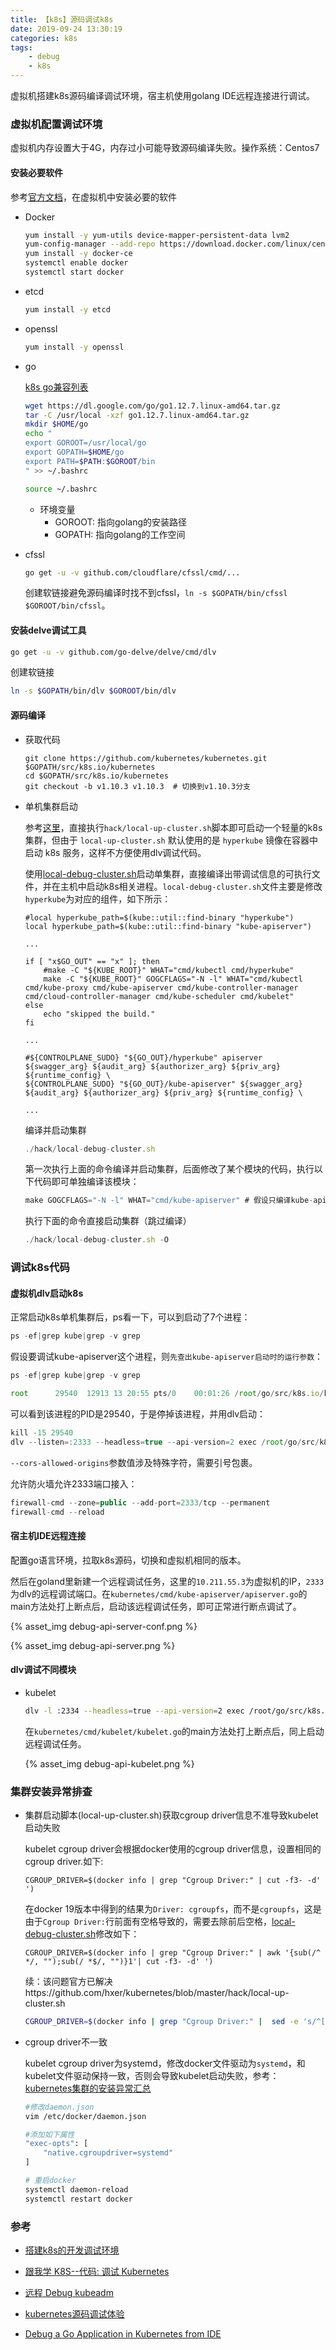 ```yaml
---
title: 【k8s】源码调试k8s
date: 2019-09-24 13:30:19
categories: k8s
tags:
    - debug
    - k8s
---
```


虚拟机搭建k8s源码编译调试环境，宿主机使用golang IDE远程连接进行调试。

<!--more-->

### 虚拟机配置调试环境

虚拟机内存设置大于4G，内存过小可能导致源码编译失败。操作系统：Centos7

#### 安装必要软件

参考[官方文档](https://github.com/kubernetes/community/blob/master/contributors/devel/running-locally.md)，在虚拟机中安装必要的软件

* Docker

  ```bash
  yum install -y yum-utils device-mapper-persistent-data lvm2
  yum-config-manager --add-repo https://download.docker.com/linux/centos/docker-ce.repo
  yum install -y docker-ce
  systemctl enable docker
  systemctl start docker
  ```

* etcd

  ```bash
  yum install -y etcd
  ```

* openssl

  ```bash
  yum install -y openssl
  ```

* go

  [k8s go兼容列表](https://github.com/kubernetes/community/blob/master/contributors/devel/development.md#go-versions)

  ```bash
  wget https://dl.google.com/go/go1.12.7.linux-amd64.tar.gz
  tar -C /usr/local -xzf go1.12.7.linux-amd64.tar.gz
  mkdir $HOME/go
  echo "
  export GOROOT=/usr/local/go
  export GOPATH=$HOME/go
  export PATH=$PATH:$GOROOT/bin
  " >> ~/.bashrc
  
  source ~/.bashrc
  ```

  * 环境变量
    * GOROOT: 指向golang的安装路径
    * GOPATH: 指向golang的工作空间

* cfssl

  ```bash
  go get -u -v github.com/cloudflare/cfssl/cmd/...
  ```
  
  创建软链接避免源码编译时找不到cfssl，`ln -s $GOPATH/bin/cfssl $GOROOT/bin/cfssl`。

#### 安装delve调试工具

```bash
go get -u -v github.com/go-delve/delve/cmd/dlv
```

创建软链接

```bash
ln -s $GOPATH/bin/dlv $GOROOT/bin/dlv
```



#### 源码编译

* 获取代码

  ```
  git clone https://github.com/kubernetes/kubernetes.git $GOPATH/src/k8s.io/kubernetes
  cd $GOPATH/src/k8s.io/kubernetes
  git checkout -b v1.10.3 v1.10.3  # 切换到v1.10.3分支
  ```


* 单机集群启动

  参考[这里](https://github.com/kubernetes/community/blob/master/contributors/devel/running-locally.md)，直接执行`hack/local-up-cluster.sh`脚本即可启动一个轻量的k8s集群，但由于 `local-up-cluster.sh` 默认使用的是 `hyperkube` 镜像在容器中启动 k8s 服务，这样不方便使用dlv调试代码。

  使用[local-debug-cluster.sh](https://gist.github.com/hxer/8f38c725614d5af3317d1a6bc1db36a9)启动单集群，直接编译出带调试信息的可执行文件，并在主机中启动k8s相关进程。`local-debug-cluster.sh`文件主要是修改`hyperkube`为对应的组件，如下所示：

  ```shell
  #local hyperkube_path=$(kube::util::find-binary "hyperkube")
  local hyperkube_path=$(kube::util::find-binary "kube-apiserver")
  
  ...
  
  if [ "x$GO_OUT" == "x" ]; then
      #make -C "${KUBE_ROOT}" WHAT="cmd/kubectl cmd/hyperkube"
      make -C "${KUBE_ROOT}" GOGCFLAGS="-N -l" WHAT="cmd/kubectl cmd/kube-proxy cmd/kube-apiserver cmd/kube-controller-manager cmd/cloud-controller-manager cmd/kube-scheduler cmd/kubelet"
  else
      echo "skipped the build."
  fi
  
  ...
  
  #${CONTROLPLANE_SUDO} "${GO_OUT}/hyperkube" apiserver ${swagger_arg} ${audit_arg} ${authorizer_arg} ${priv_arg} ${runtime_config} \
  ${CONTROLPLANE_SUDO} "${GO_OUT}/kube-apiserver" ${swagger_arg} ${audit_arg} ${authorizer_arg} ${priv_arg} ${runtime_config} \
      
  ...
  
  ```

  编译并启动集群

  ```javascript
  ./hack/local-debug-cluster.sh
  ```

  第一次执行上面的命令编译并启动集群，后面修改了某个模块的代码，执行以下代码即可单独编译该模块：

  ```javascript
  make GOGCFLAGS="-N -l" WHAT="cmd/kube-apiserver" # 假设只编译kube-apiserver这一个模块
  ```

  执行下面的命令直接启动集群（跳过编译）

  ```javascript
  ./hack/local-debug-cluster.sh -O
  ```

### 调试k8s代码

#### 虚拟机dlv启动k8s

正常启动k8s单机集群后，ps看一下，可以到启动了7个进程：

```javascript
ps -ef|grep kube|grep -v grep
```

假设要调试kube-apiserver这个进程，则`先查出kube-apiserver启动时的运行参数`：

```javascript
ps -ef|grep kube|grep -v grep

root      29540  12913 13 20:55 pts/0    00:01:26 /root/go/src/k8s.io/kubernetes/_output/local/bin/linux/amd64/kube-apiserver --authorization-mode=Node,RBAC --runtime-config=admissionregistration.k8s.io/v1alpha1,settings.k8s.io/v1alpha1 --cloud-provider= --cloud-config= --v=3 --vmodule= --cert-dir=/var/run/kubernetes --client-ca-file=/var/run/kubernetes/client-ca.crt --service-account-key-file=/tmp/kube-serviceaccount.key --service-account-lookup=true --enable-admission-plugins=Initializers,LimitRanger,ServiceAccount,DefaultStorageClass,DefaultTolerationSeconds,MutatingAdmissionWebhook,ValidatingAdmissionWebhook,ResourceQuota,PodPreset,StorageObjectInUseProtection --disable-admission-plugins= --admission-control-config-file= --bind-address=0.0.0.0 --secure-port=6443 --tls-cert-file=/var/run/kubernetes/serving-kube-apiserver.crt --tls-private-key-file=/var/run/kubernetes/serving-kube-apiserver.key --insecure-bind-address=127.0.0.1 --insecure-port=8080 --storage-backend=etcd3 --etcd-servers=http://127.0.0.1:2379 --service-cluster-ip-range=10.0.0.0/24 --feature-gates=AllAlpha=false --external-hostname=localhost --requestheader-username-headers=X-Remote-User --requestheader-group-headers=X-Remote-Group --requestheader-extra-headers-prefix=X-Remote-Extra- --requestheader-client-ca-file=/var/run/kubernetes/request-header-ca.crt --requestheader-allowed-names=system:auth-proxy --proxy-client-cert-file=/var/run/kubernetes/client-auth-proxy.crt --proxy-client-key-file=/var/run/kubernetes/client-auth-proxy.key --cors-allowed-origins=/127.0.0.1(:[0-9]+)?$,/localhost(:[0-9]+)?$
```

可以看到该进程的PID是29540，于是停掉该进程，并用dlv启动：

```javascript
kill -15 29540
dlv --listen=:2333 --headless=true --api-version=2 exec /root/go/src/k8s.io/kubernetes/_output/local/bin/linux/amd64/kube-apiserver -- --authorization-mode=Node,RBAC --runtime-config=admissionregistration.k8s.io/v1alpha1,settings.k8s.io/v1alpha1 --cloud-provider= --cloud-config= --v=3 --vmodule= --cert-dir=/var/run/kubernetes --client-ca-file=/var/run/kubernetes/client-ca.crt --service-account-key-file=/tmp/kube-serviceaccount.key --service-account-lookup=true --enable-admission-plugins=Initializers,LimitRanger,ServiceAccount,DefaultStorageClass,DefaultTolerationSeconds,MutatingAdmissionWebhook,ValidatingAdmissionWebhook,ResourceQuota,PodPreset,StorageObjectInUseProtection --disable-admission-plugins= --admission-control-config-file= --bind-address=0.0.0.0 --secure-port=6443 --tls-cert-file=/var/run/kubernetes/serving-kube-apiserver.crt --tls-private-key-file=/var/run/kubernetes/serving-kube-apiserver.key --insecure-bind-address=127.0.0.1 --insecure-port=8080 --storage-backend=etcd3 --etcd-servers=http://127.0.0.1:2379 --service-cluster-ip-range=10.0.0.0/24 --feature-gates=AllAlpha=false --external-hostname=localhost --requestheader-username-headers=X-Remote-User --requestheader-group-headers=X-Remote-Group --requestheader-extra-headers-prefix=X-Remote-Extra- --requestheader-client-ca-file=/var/run/kubernetes/request-header-ca.crt --requestheader-allowed-names=system:auth-proxy --proxy-client-cert-file=/var/run/kubernetes/client-auth-proxy.crt --proxy-client-key-file=/var/run/kubernetes/client-auth-proxy.key --cors-allowed-origins='/127.0.0.1(:[0-9]+)?$,/localhost(:[0-9]+)?$'
```

`--cors-allowed-origins`参数值涉及特殊字符，需要引号包裹。

允许防火墙允许2333端口接入：

```javascript
firewall-cmd --zone=public --add-port=2333/tcp --permanent
firewall-cmd --reload
```

#### 宿主机IDE远程连接

配置go语言环境，拉取k8s源码，切换和虚拟机相同的版本。

然后在goland里新建一个远程调试任务，这里的`10.211.55.3`为虚拟机的IP，`2333`为dlv的远程调试端口。在`kubernetes/cmd/kube-apiserver/apiserver.go`的main方法处打上断点后，启动该远程调试任务，即可正常进行断点调试了。

{% asset_img debug-api-server-conf.png %}

{% asset_img debug-api-server.png %}

#### dlv调试不同模块

* kubelet

  ```bash
  dlv -l :2334 --headless=true --api-version=2 exec /root/go/src/k8s.io/kubernetes/_output/local/bin/linux/amd64/kubelet -- --v=3 --vmodule= --chaos-chance=0.0 --container-runtime=docker --rkt-path= --rkt-stage1-image= --hostname-override=127.0.0.1 --cloud-provider= --cloud-config= --address=127.0.0.1 --kubeconfig /var/run/kubernetes/kubelet.kubeconfig --feature-gates=AllAlpha=false --cpu-cfs-quota=true --enable-controller-attach-detach=true --cgroups-per-qos=true --cgroup-driver= --keep-terminated-pod-volumes=true --eviction-hard='memory.available<100Mi,nodefs.available<10%,nodefs.inodesFree<5%' --eviction-soft= --eviction-pressure-transition-period=1m --pod-manifest-path=/var/run/kubernetes/static-pods --fail-swap-on=false --cluster-dns=10.0.0.10 --cluster-domain=cluster.local --port=10250
  ```
  
  在`kubernetes/cmd/kubelet/kubelet.go`的main方法处打上断点后，同上启动远程调试任务。
  
  {% asset_img debug-api-kubelet.png %}
  
### 集群安装异常排查

* 集群启动脚本(local-up-cluster.sh)获取cgroup driver信息不准导致kubelet启动失败

  kubelet cgroup driver会根据docker使用的cgroup driver信息，设置相同的cgroup driver.如下:

  ```shell
  CGROUP_DRIVER=$(docker info | grep "Cgroup Driver:" | cut -f3- -d' ')
  ```

  在docker 19版本中得到的结果为`Driver: cgroupfs`，而不是`cgroupfs`，这是由于`Cgroup Driver:`行前面有空格导致的，需要去除前后空格，[local-debug-cluster.sh](https://gist.github.com/hxer/8f38c725614d5af3317d1a6bc1db36a9)修改如下：

  ```shell
  CGROUP_DRIVER=$(docker info | grep "Cgroup Driver:" | awk '{sub(/^ */, "");sub(/ *$/, "")}1'| cut -f3- -d' ')
  ```

  续：该问题官方已解决https://github.com/hxer/kubernetes/blob/master/hack/local-up-cluster.sh

  ```bash
  CGROUP_DRIVER=$(docker info | grep "Cgroup Driver:" |  sed -e 's/^[[:space:]]*//'|cut -f3- -d' ')
  ```

  

* cgroup driver不一致

  kubelet cgroup driver为systemd，修改docker文件驱动为`systemd`，和kubelet文件驱动保持一致，否则会导致kubelet启动失败，参考：[kubernetes集群的安装异常汇总](https://juejin.im/post/5bbf7dd05188255c652d62fe)

  ```bash
  #修改daemon.json
  vim /etc/docker/daemon.json
  
  #添加如下属性
  "exec-opts": [
      "native.cgroupdriver=systemd"
  ]
  
  # 重启docker
  systemctl daemon-reload
  systemctl restart docker
  ```

  

### 参考

- [搭建k8s的开发调试环境](https://cloud.tencent.com/developer/article/1402449)
- [跟我学 K8S--代码: 调试 Kubernetes](https://segmentfault.com/a/1190000015807702)
- [远程 Debug kubeadm](https://mritd.me/2018/11/25/kubeadm-remote-debug/)
- [kubernetes源码调试体验](http://aspirer.wang/?p=1226)

- [Debug a Go Application in Kubernetes from IDE](https://itnext.io/debug-a-go-application-in-kubernetes-from-ide-c45ad26d8785)